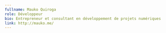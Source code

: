 ```yaml
---
fullname: Mauko Quiroga
role: Développeur
bio: Entrepreneur et consultant en développement de projets numériques. Partisan d’une action publique du XXIe siècle qui engage la société civile dans la construction des nouveaux espaces démocratiques.
link: http://mauko.me/
---
```

